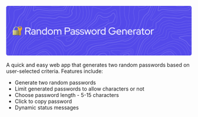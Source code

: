 ![Random Password Generator](src/header-image.png)

A quick and easy web app that generates two random passwords based on user-selected criteria. Features include:

* Generate two random passwords
* Limit generated passwords to allow characters or not
* Choose password length - 5-15 characters
* Click to copy password
* Dynamic status messages
